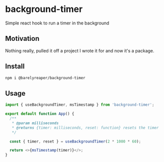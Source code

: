 # background-timer

Simple react hook to run a timer in the background

## Motivation
Nothing really, pulled it off a project I wrote it for and now it's a package.

## Install

```sh
npm i @barelyreaper/background-timer
```

## Usage

```js
import { useBackgroundTimer, msTimestamp } from 'background-timer';

export default function App() {
  /**
   * @param milliseconds
   * @returns {timer: milliseconds, reset: function} resets the timer
   */

  const { timer, reset } = useBackgroundTimer(2 * 1000 * 60);

  return <>{msTimestamp(timer)}</>;
}
```
